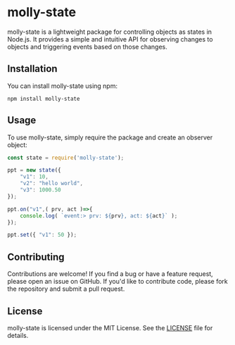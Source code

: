 # molly-state

molly-state is a lightweight package for controlling objects as states in Node.js. It provides a simple and intuitive API for observing changes to objects and triggering events based on those changes.

## Installation

You can install molly-state using npm:

```
npm install molly-state
```

## Usage

To use molly-state, simply require the package and create an observer object:

```javascript
const state = require('molly-state');

ppt = new state({
    "v1": 10,
    "v2": "hello world",
    "v3": 1000.50
});

ppt.on("v1",( prv, act )=>{
    console.log( `event:> prv: ${prv}, act: ${act}` );
}); 

ppt.set({ "v1": 50 });
```

## Contributing

Contributions are welcome! If you find a bug or have a feature request, please open an issue on GitHub. If you'd like to contribute code, please fork the repository and submit a pull request.

## License

molly-state is licensed under the MIT License. See the [LICENSE](LICENSE) file for details.
